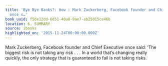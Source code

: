 ```yaml
---
title: 'Bye Bye Banks?: How : Mark Zuckerberg, Facebook founder and Chief Executive
  once s…'
book_uuid: f5de12dd-6d51-40a8-9ae7-ab25015ce46b
location: 6. SUMMARY
source: ibooks
highlighted_on: '2015-11-24T00:00:00.000Z'
---
```


Mark Zuckerberg, Facebook founder and Chief Executive once said: ‘The biggest risk is not taking any risk . . . In a world that’s changing really quickly, the only strategy that is guaranteed to fail is not taking risks.